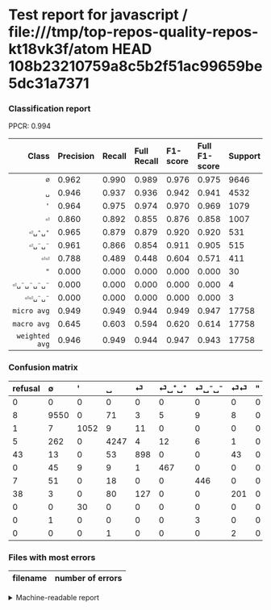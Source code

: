 # Test report for javascript / file:///tmp/top-repos-quality-repos-kt18vk3f/atom HEAD 108b23210759a8c5b2f51ac99659be5dc31a7371

### Classification report

PPCR: 0.994

| Class | Precision | Recall | Full Recall | F1-score | Full F1-score | Support | Full Support | PPCR |
|------:|:----------|:-------|:------------|:---------|:---------|:--------|:-------------|:-----|
| `∅` | 0.962| 0.990| 0.989| 0.976| 0.975| 9646| 9654| 0.999 |
| `␣` | 0.946| 0.937| 0.936| 0.942| 0.941| 4532| 4537| 0.999 |
| `'` | 0.964| 0.975| 0.974| 0.970| 0.969| 1079| 1080| 0.999 |
| `⏎` | 0.860| 0.892| 0.855| 0.876| 0.858| 1007| 1050| 0.959 |
| `⏎␣⁺␣⁺` | 0.965| 0.879| 0.879| 0.920| 0.920| 531| 531| 1.000 |
| `⏎␣⁻␣⁻` | 0.961| 0.866| 0.854| 0.911| 0.905| 515| 522| 0.987 |
| `⏎⏎` | 0.788| 0.489| 0.448| 0.604| 0.571| 411| 449| 0.915 |
| `"` | 0.000| 0.000| 0.000| 0.000| 0.000| 30| 30| 1.000 |
| `⏎␣⁻␣⁻␣⁻␣⁻` | 0.000| 0.000| 0.000| 0.000| 0.000| 4| 4| 1.000 |
| `⏎⏎␣⁻␣⁻` | 0.000| 0.000| 0.000| 0.000| 0.000| 3| 3| 1.000 |
| `micro avg` | 0.949| 0.949| 0.944| 0.949| 0.947| 17758| 17860| 0.994 |
| `macro avg` | 0.645| 0.603| 0.594| 0.620| 0.614| 17758| 17860| 0.994 |
| `weighted avg` | 0.946| 0.949| 0.944| 0.947| 0.943| 17758| 17860| 0.994 |

### Confusion matrix

|refusal|  ∅| '| ␣| ⏎| ⏎␣⁺␣⁺| ⏎␣⁻␣⁻| ⏎⏎| "| ⏎␣⁻␣⁻␣⁻␣⁻| ⏎⏎␣⁻␣⁻| 
|:---|:---|:---|:---|:---|:---|:---|:---|:---|:---|:---|
|0 |0 |0 |0 |0 |0 |0 |0 |0 |0 |0 |
|8 |9550 |0 |71 |3 |5 |9 |8 |0 |0 |0 |
|1 |7 |1052 |9 |11 |0 |0 |0 |0 |0 |0 |
|5 |262 |0 |4247 |4 |12 |6 |1 |0 |0 |0 |
|43 |13 |0 |53 |898 |0 |0 |43 |0 |0 |0 |
|0 |45 |9 |9 |1 |467 |0 |0 |0 |0 |0 |
|7 |51 |0 |18 |0 |0 |446 |0 |0 |0 |0 |
|38 |3 |0 |80 |127 |0 |0 |201 |0 |0 |0 |
|0 |0 |30 |0 |0 |0 |0 |0 |0 |0 |0 |
|0 |1 |0 |0 |0 |0 |3 |0 |0 |0 |0 |
|0 |0 |0 |1 |0 |0 |0 |2 |0 |0 |0 |

### Files with most errors

| filename | number of errors|
|:----:|:-----|

<details>
    <summary>Machine-readable report</summary>
```json
{
  "cl_report": {"\"": {"f1-score": 0.0, "precision": 0.0, "recall": 0.0, "support": 30}, "\u0027": {"f1-score": 0.9695852534562212, "precision": 0.9642529789184234, "recall": 0.9749768303985171, "support": 1079}, "macro avg": {"f1-score": 0.6197460100336499, "precision": 0.6446564168660924, "recall": 0.6028439277101547, "support": 17758}, "micro avg": {"f1-score": 0.9494875549048316, "precision": 0.9494875549048316, "recall": 0.9494875549048316, "support": 17758}, "weighted avg": {"f1-score": 0.9467355924543024, "precision": 0.9461412309841798, "recall": 0.9494875549048316, "support": 17758}, "\u2205": {"f1-score": 0.9755848401266728, "precision": 0.9615384615384616, "recall": 0.9900476881608957, "support": 9646}, "\u23ce": {"f1-score": 0.8756704046806436, "precision": 0.8601532567049809, "recall": 0.8917576961271102, "support": 1007}, "\u23ce\u23ce": {"f1-score": 0.6036036036036035, "precision": 0.788235294117647, "recall": 0.48905109489051096, "support": 411}, "\u23ce\u23ce\u2423\u207b\u2423\u207b": {"f1-score": 0.0, "precision": 0.0, "recall": 0.0, "support": 3}, "\u23ce\u2423\u207a\u2423\u207a": {"f1-score": 0.9201970443349754, "precision": 0.9648760330578512, "recall": 0.879472693032015, "support": 531}, "\u23ce\u2423\u207b\u2423\u207b": {"f1-score": 0.9111338100102145, "precision": 0.9612068965517241, "recall": 0.8660194174757282, "support": 515}, "\u23ce\u2423\u207b\u2423\u207b\u2423\u207b\u2423\u207b": {"f1-score": 0.0, "precision": 0.0, "recall": 0.0, "support": 4}, "\u2423": {"f1-score": 0.9416851441241685, "precision": 0.946301247771836, "recall": 0.9371138570167696, "support": 4532}},
  "cl_report_full": {"\"": {"f1-score": 0.0, "precision": 0.0, "recall": 0.0, "support": 30}, "\u0027": {"f1-score": 0.9691386457853524, "precision": 0.9642529789184234, "recall": 0.9740740740740741, "support": 1080}, "macro avg": {"f1-score": 0.6139062158493026, "precision": 0.6446564168660924, "recall": 0.5936160836722324, "support": 17860}, "micro avg": {"f1-score": 0.9467684878432254, "precision": 0.9494875549048316, "recall": 0.9440649496080628, "support": 17860}, "weighted avg": {"f1-score": 0.943393030963277, "precision": 0.9456120955329114, "recall": 0.9440649496080628, "support": 17860}, "\u2205": {"f1-score": 0.975186357602369, "precision": 0.9615384615384616, "recall": 0.9892272633105449, "support": 9654}, "\u23ce": {"f1-score": 0.8576886341929322, "precision": 0.8601532567049809, "recall": 0.8552380952380952, "support": 1050}, "\u23ce\u23ce": {"f1-score": 0.5710227272727273, "precision": 0.788235294117647, "recall": 0.44766146993318484, "support": 449}, "\u23ce\u23ce\u2423\u207b\u2423\u207b": {"f1-score": 0.0, "precision": 0.0, "recall": 0.0, "support": 3}, "\u23ce\u2423\u207a\u2423\u207a": {"f1-score": 0.9201970443349754, "precision": 0.9648760330578512, "recall": 0.879472693032015, "support": 531}, "\u23ce\u2423\u207b\u2423\u207b": {"f1-score": 0.9046653144016227, "precision": 0.9612068965517241, "recall": 0.8544061302681992, "support": 522}, "\u23ce\u2423\u207b\u2423\u207b\u2423\u207b\u2423\u207b": {"f1-score": 0.0, "precision": 0.0, "recall": 0.0, "support": 4}, "\u2423": {"f1-score": 0.9411634349030472, "precision": 0.946301247771836, "recall": 0.9360811108662112, "support": 4537}},
  "ppcr": 0.9942889137737962
}
```
</details>
